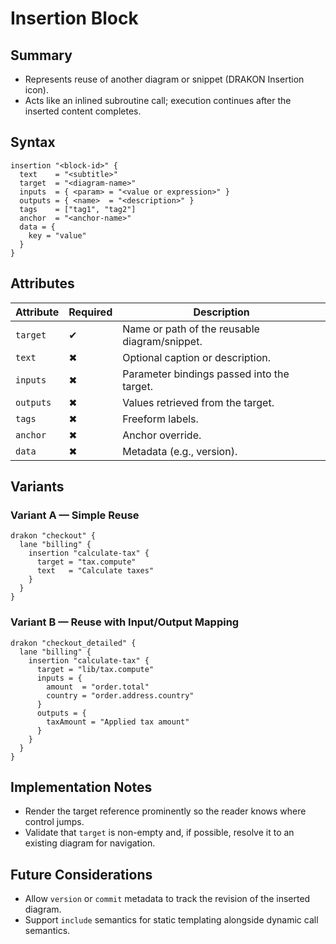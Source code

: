 # Insertion Block

## Summary

- Represents reuse of another diagram or snippet (DRAKON Insertion icon).
- Acts like an inlined subroutine call; execution continues after the inserted content completes.

## Syntax

```hcl
insertion "<block-id>" {
  text    = "<subtitle>"
  target  = "<diagram-name>"
  inputs  = { <param> = "<value or expression>" }
  outputs = { <name>  = "<description>" }
  tags    = ["tag1", "tag2"]
  anchor  = "<anchor-name>"
  data = {
    key = "value"
  }
}
```

## Attributes

| Attribute | Required | Description |
|-----------|----------|-------------|
| `target` | ✔ | Name or path of the reusable diagram/snippet. |
| `text` | ✖ | Optional caption or description. |
| `inputs` | ✖ | Parameter bindings passed into the target. |
| `outputs` | ✖ | Values retrieved from the target. |
| `tags` | ✖ | Freeform labels. |
| `anchor` | ✖ | Anchor override. |
| `data` | ✖ | Metadata (e.g., version). |

## Variants

### Variant A — Simple Reuse

```hcl
drakon "checkout" {
  lane "billing" {
    insertion "calculate-tax" {
      target = "tax.compute"
      text   = "Calculate taxes"
    }
  }
}
```

### Variant B — Reuse with Input/Output Mapping

```hcl
drakon "checkout_detailed" {
  lane "billing" {
    insertion "calculate-tax" {
      target = "lib/tax.compute"
      inputs = {
        amount  = "order.total"
        country = "order.address.country"
      }
      outputs = {
        taxAmount = "Applied tax amount"
      }
    }
  }
}
```

## Implementation Notes

- Render the target reference prominently so the reader knows where control jumps.
- Validate that `target` is non-empty and, if possible, resolve it to an existing diagram for navigation.

## Future Considerations

- Allow `version` or `commit` metadata to track the revision of the inserted diagram.
- Support `include` semantics for static templating alongside dynamic call semantics.
